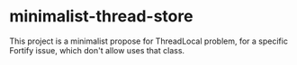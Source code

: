 # minimalist-thread-store
This project is a minimalist propose for ThreadLocal problem, for a specific Fortify issue, which don't allow uses that class.
